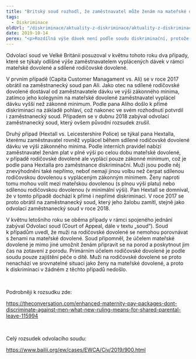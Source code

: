 ```yaml
---
title: "Britský soud rozhodl, že zaměstnavatel může ženám na mateřské dovolené nabízet více peněz než mužům na rodičovské dovolené"
tags:
  - Diskriminace
oldUrl: "/diskriminace/aktuality-z-diskriminace/aktuality-z-diskriminace-2019/britsky-soud-rozhodl-ze-zamestnavatel-muze-zenam-na-materske-dovolene-nabizet-vice-pen/"
date: 2019-10-14
perex: "<p>Rozdílná výše dávek není podle soudu diskriminační, protože mateřská dovolená slouží jinému účelu než rodičovská dovolená.</p>"
---
```


<!-- imported from the old website -->

<p>Odvolací soud ve Velké Británii posuzoval v květnu tohoto roku dva případy, které se týkaly odlišné výše zaměstnavatelem vyplácených dávek v rámci mateřské dovolené a sdílené rodičovské dovolené.</p> <p>V prvním případě (Capita Customer Managament vs. Ali) se v roce 2017 obrátil na zaměstnanecký soud pan Ali. Jako otec na sdílené rodičovské dovolené dostával od zaměstnavatele dávku ve výši zákonného minima, zatímco jeho kolegyním na mateřské dovolené zaměstnavatel vyplácel dávku vyšší než zákonné minimum. Podle pana Aliho došlo k přímé diskriminaci na základě pohlaví, což nakonec ve svém rozhodnutí potvrdil i zaměstnanecký soud. Případem se v dubnu 2018 zabýval odvolací zaměstnanecký soud, který ovšem původní rozsudek zrušil. </p> <p>Druhý případ (Hextall vs. Leicestershire Police) se týkal pana Hextalla, kterému zaměstnavatel rovněž vyplácel během sdílené rodičovské dovolené dávku ve výši zákonného minima. Podle interních pravidel nabízí zaměstnavatel ženám plat v plné výši po celou dobu mateřské dovolené, v případě rodičovské dovolené ale vyplácí pouze zákonné minimum, což je podle pana Hextalla pro zaměstnance diskriminační. Muži jsou podle něj znevýhodněni také nepřímo, neboť nemají jinou volbu než čerpat sdílenou rodičovskou dovolenou s vypláceným zákonným minimem. Ženy naproti tomu mohou volit mezi mateřskou dovolenou (s plnou výší platu) nebo sdílenou rodičovskou dovolenou (v minimální výši). Pan Hextall se domníval, že v tomto případě dochází k přímé i nepřímé diskriminaci. V roce 2017 se proto obrátil na zaměstnanecký soud, který jeho žalobu zamítl, stejně jako odvolací zaměstnanecký soud v roce 2018.</p> <p>V květnu letošního roku se oběma případy v rámci spojeného jednání zabýval Odvolací soud (Court of Appeal, dále v textu „soud“). Soud k případům uvedl, že muži na rodičovské dovolené se nemohou porovnávat s ženami na mateřské dovolené. Soud připomněl, že účelem mateřské dovolené je mimo jiné umožnit ženám připravit se na porod a poskytnout jim čas na zotavení z porodu. Primárním účelem rodičovské dovolené je podle soudu pouze zajištění péče o dítě. Muži na rodičovské dovolené se proto nenachází ve srovnatelné situaci jako ženy na mateřské dovolené, a proto k diskriminaci v žádném z těchto případů nedošlo. </p> <p> </p> <p>Podrobněji k rozsudku zde:</p> <p><a href="https://theconversation.com/enhanced-maternity-pay-packages-dont-discriminate-against-men-what-new-ruling-means-for-shared-parental-leave-115994" target="_blank">https://theconversation.com/enhanced-maternity-pay-packages-dont-discriminate-against-men-what-new-ruling-means-for-shared-parental-leave-115994</a></p> <p> </p> <p>Celý rozsudek odvolacího soudu:</p> <p><a href="https://www.bailii.org/ew/cases/EWCA/Civ/2019/900.html" target="_blank">https://www.bailii.org/ew/cases/EWCA/Civ/2019/900.html</a></p>
